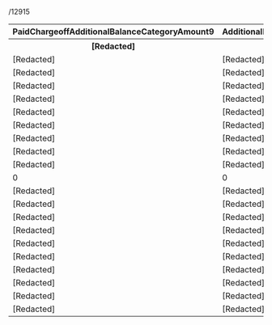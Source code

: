 /12915


<table>
<tr>
<th>PaidChargeoffAdditionalBalanceCategoryAmount9</th>
<th>AdditionalBalanceCategoryDescription10</th>
<th>OriginalChargeoffAdditionalBalanceCategoryAmount10</th>
</tr>
<tr>
<th>[Redacted]</th>
<th>[Redacted]</th>
<th>[Redacted]</th>
</tr>
<tr>
<td>[Redacted]</td>
<td>[Redacted]</td>
<td>[Redacted]</td>
</tr>
<tr>
<td>[Redacted]</td>
<td>[Redacted]</td>
<td>[Redacted]</td>
</tr>
<tr>
<td>[Redacted]</td>
<td>[Redacted]</td>
<td>[Redacted]</td>
</tr>
<tr>
<td>[Redacted]</td>
<td>[Redacted]</td>
<td>[Redacted]</td>
</tr>
<tr>
<td>[Redacted]</td>
<td>[Redacted]</td>
<td>[Redacted]</td>
</tr>
<tr>
<td>[Redacted]</td>
<td>[Redacted]</td>
<td>[Redacted]</td>
</tr>
<tr>
<td>[Redacted]</td>
<td>[Redacted]</td>
<td>[Redacted]</td>
</tr>
<tr>
<td>[Redacted]</td>
<td>[Redacted]</td>
<td>[Redacted]</td>
</tr>
<tr>
<td>[Redacted]</td>
<td>[Redacted]</td>
<td>[Redacted]</td>
</tr>
<tr>
<td>0</td>
<td>0</td>
<td>0</td>
</tr>
<tr>
<td>[Redacted]</td>
<td>[Redacted]</td>
<td>[Redacted]</td>
</tr>
<tr>
<td>[Redacted]</td>
<td>[Redacted]</td>
<td>[Redacted]</td>
</tr>
<tr>
<td>[Redacted]</td>
<td>[Redacted]</td>
<td>[Redacted]</td>
</tr>
<tr>
<td>[Redacted]</td>
<td>[Redacted]</td>
<td>[Redacted]</td>
</tr>
<tr>
<td>[Redacted]</td>
<td>[Redacted]</td>
<td>[Redacted]</td>
</tr>
<tr>
<td>[Redacted]</td>
<td>[Redacted]</td>
<td>[Redacted]</td>
</tr>
<tr>
<td>[Redacted]</td>
<td>[Redacted]</td>
<td>[Redacted]</td>
</tr>
<tr>
<td>[Redacted]</td>
<td>[Redacted]</td>
<td>[Redacted]</td>
</tr>
<tr>
<td>[Redacted]</td>
<td>[Redacted]</td>
<td>[Redacted]</td>
</tr>
<tr>
<td>[Redacted]</td>
<td>[Redacted]</td>
<td>[Redacted]</td>
</tr>
</table>


<!-- PageBreak -->

